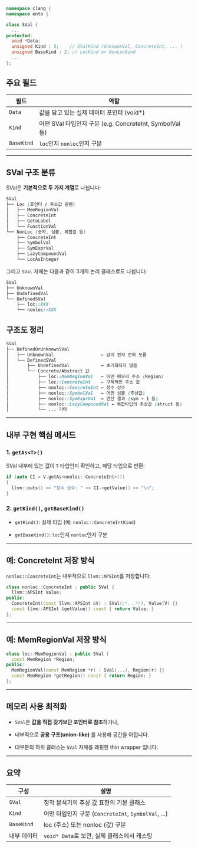 
```cpp
namespace clang {
namespace ento {

class SVal {
  ...
protected:
  void *Data;
  unsigned Kind : 3;    // SValKind (UnknownVal, ConcreteInt, ... )
  unsigned BaseKind : 2; // LocKind or NonLocKind
  ...
};
```
##  주요 필드

| 필드         | 역할                                              |
| ---------- | ----------------------------------------------- |
| `Data`     | 값을 담고 있는 실제 데이터 포인터 (void*)                     |
| `Kind`     | 어떤 SVal 타입인지 구분 (e.g. ConcreteInt, SymbolVal 등) |
| `BaseKind` | `loc`인지 `nonloc`인지 구분                           |

---
## SVal 구조 분류
SVal은 **기본적으로 두 가지 계열**로 나뉩니다:

```scss
SVal
├── Loc (포인터 / 주소값 관련)
│   ├── MemRegionVal
│   ├── ConcreteInt
│   ├── GotoLabel
│   └── FunctionVal
└── NonLoc (숫자, 심볼, 복합값 등)
    ├── ConcreteInt
    ├── SymbolVal
    ├── SymExprVal
    ├── LazyCompoundVal
    └── LocAsInteger
```

그리고 `SVal` 자체는 다음과 같이 3개의 논리 클래스로도 나뉩니다:

```scss
SVal
├── UnknownVal
├── UndefinedVal
└── DefinedSVal
    ├── loc::XXX
    └── nonloc::XXX
```

## 구조도 정리
```scss
SVal
├── DefinedOrUnknownSVal
│   ├── UnknownVal                  ← 값이 뭔지 전혀 모름
│   └── DefinedSVal
│       ├── UndefinedVal            ← 초기화되지 않음
│       └── Concrete/Abstract 값
│           ├── loc::MemRegionVal   ← 어떤 메모리 주소 (Region)
│           ├── loc::ConcreteInt    ← 구체적인 주소 값
│           ├── nonloc::ConcreteInt ← 정수 상수
│           ├── nonloc::SymbolVal   ← 어떤 심볼 (추상값)
│           ├── nonloc::SymExprVal  ← 연산 결과 (sym + 1 등)
│           ├── nonloc::LazyCompoundVal ← 복합타입의 추상값 (struct 등)
│           └── ... 기타
```

---

##  내부 구현 핵심 메서드

### 1. `getAs<T>()`

SVal 내부에 있는 값이 `T` 타입인지 확인하고, 해당 타입으로 반환:

```cpp
if (auto CI = V.getAs<nonloc::ConcreteInt>())
{
  llvm::outs() << "정수 상수: " << CI->getValue() << "\n";
}
```
### 2. `getKind()`, `getBaseKind()`

- `getKind()`: 실제 타입 (예: `nonloc::ConcreteIntKind`)
    
- `getBaseKind()`: `loc`인지 `nonloc`인지 구분
    

---

##  예: ConcreteInt 저장 방식

`nonloc::ConcreteInt`는 내부적으로 `llvm::APSInt`를 저장합니다:

```cpp
class nonloc::ConcreteInt : public SVal {
  llvm::APSInt Value;
public:
  ConcreteInt(const llvm::APSInt &V) : SVal(/*...*/), Value(V) {}
  const llvm::APSInt &getValue() const { return Value; }
};
```

---

##  예: MemRegionVal 저장 방식

```cpp
class loc::MemRegionVal : public SVal {
  const MemRegion *Region;
public:
  MemRegionVal(const MemRegion *r) : SVal(...), Region(r) {}
  const MemRegion *getRegion() const { return Region; }
};
```

---

##  메모리 사용 최적화

- `SVal`은 **값을 직접 갖기보단 포인터로 참조**하거나,
    
- 내부적으로 **공용 구조(union-like)** 를 사용해 공간을 아낍니다.
    
- 대부분의 하위 클래스는 `SVal` 자체를 래핑한 thin wrapper 입니다.
    

---

##  요약

|구성|설명|
|---|---|
|`SVal`|정적 분석기의 추상 값 표현의 기본 클래스|
|`Kind`|어떤 타입인지 구분 (`ConcreteInt`, `SymbolVal`, ...)|
|`BaseKind`|loc (주소) 또는 nonloc (값) 구분|
|내부 데이터|`void* Data`로 보관, 실제 클래스에서 캐스팅|